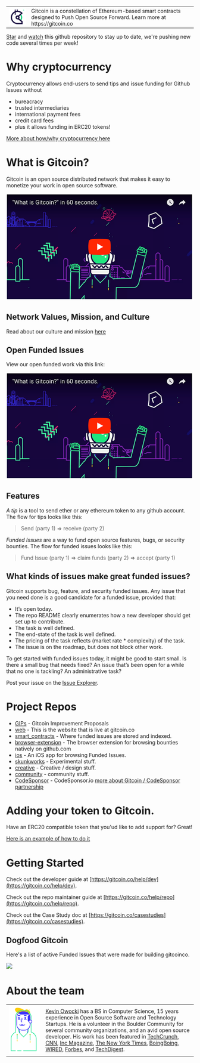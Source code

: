 <table>
<td width=100>
<img src='img/helmet.png'/>
</td>
<td width=800>
Gitcoin is a constellation of Ethereum-based smart contracts designed to Push Open Source Forward. Learn more at https://gitcoin.co
</td>
</table>

[Star](https://github.com/gitcoinco/gitcoinco/stargazers) and [watch](https://github.com/gitcoinco/gitcoinco/watchers) this github repository to stay up to date, we're pushing new code several times per week!

# Why cryptocurrency

Cryptocurrency allows end-users to send tips and issue funding for Github Issues without

* bureacracy
* trusted intermediaries
* international payment fees
* credit card fees
* plus it allows funding in ERC20 tokens!

[More about how/why cryptocurrency here](https://github.com/gitcoinco/gitcoinco/issues/4)

# What is Gitcoin?

Gitcoin is an open source distributed network that makes it easy to monetize your work in open source software.

<a href="https://www.youtube.com/watch?v=DJartWzDn0E">
    <img src="img/youtube.png">
</a>

## Network Values, Mission, and Culture

Read about our culture and mission [here](https://github.com/gitcoinco/gitcoinco/issues/6 )

## Open Funded Issues

View our open funded work via this link:

<a href="https://gitcoin.co/explorer?q=gitcoinco">
    <img src="img/youtube.png">
</a>

## Features

_A tip_ is a tool to send ether or any ethereum token to any github account. The flow for tips looks like this:

> Send (party 1) => receive (party 2)

_Funded Issues_ are a way to fund open source features, bugs, or security bounties. The flow for funded issues looks like this:

> Fund Issue (party 1) => claim funds (party 2) => accept (party 1)

## What kinds of issues make great funded issues?

Gitcoin supports bug, feature, and security funded issues.  Any issue that you need done is a good candidate for a funded issue, provided that:

* It’s open today.
* The repo README clearly enumerates how a new developer should get set up to contribute.
* The task is well defined.
* The end-state of the task is well defined.
* The pricing of the task reflects (market rate * complexity) of the task.
* The issue is on the roadmap, but does not block other work.

To get started with funded issues today, it might be good to start small.  Is there a small bug that needs fixed?  An issue that’s been open for a while that no one is tackling?  An administrative task?

Post your issue on the [Issue Explorer](https://gitcoin.co/explorer).

# Project Repos

* [GIPs](https://github.com/gitcoinco/GIPs) - Gitcoin Improvement Proposals
* [web](https://github.com/gitcoinco/web) - This is the website that is live at gitcoin.co
* [smart_contracts](https://github.com/gitcoinco/smart_contracts) - Where funded issues are stored and indexed.
* [browser-extension](https://github.com/gitcoinco/browser-extension) - The browser extension for browsing bounties natively on github.com
* [ios](https://github.com/gitcoinco/ios) - An iOS app for browsing Funded Issues.
* [skunkworks](https://github.com/gitcoinco/skunkworks) - Experimental stuff.
* [creative](https://github.com/gitcoinco/creative) - Creative / design stuff.
* [community](https://github.com/gitcoinco/community) - community stuff.
* [CodeSponsor](https://github.com/codesponsor/codesponsor) - CodeSponsor.io [more about Gitcoin / CodeSponsor partnership](https://medium.com/gitcoin/code-sponsor-gitcoin-oss-sustainability-5684c4adf4b4)



# Adding your token to Gitcoin.

Have an ERC20 compatible token that you'ud like to add support for?  Great!

[Here is an example of how to do it](https://github.com/gitcoinco/web/pull/155)


# Getting Started

Check out the developer guide at [https://gitcoin.co/help/dev](https://gitcoin.co/help/dev).

Check out the repo maintainer guide at [https://gitcoin.co/help/repo](https://gitcoin.co/help/repo).

Check out the Case Study doc at [https://gitcoin.co/casestudies](https://gitcoin.co/casestudies).

## Dogfood Gitcoin

Here's a list of active Funded Issues that were made for building gitcoinco.

<a href="https://gitcoin.co/explorer/?q=https://github.com/gitcoinco/web">
    <img src='https://gitcoin.co/funding/embed?repo=https://github.com/gitcoinco'>
</a>


# About the team

<table>
<td width=200>
<img src="img/guy.png">
</td>
<td width=800>
<a href="https://twitter.com/owocki">Kevin Owocki</a> has a BS in Computer Science, 15 years experience in Open Source Software and Technology Startups. He is a volunteer in the Boulder Community for several community organizations, and an avid open source developer. His work has been featured in <a href="http://techcrunch.com/2011/02/10/group-dating-startup-ignighter-raises-3-million/" >TechCrunch</a>, <a href="http://www.cnn.com/2011/BUSINESS/03/29/india.online.matchmaking/" >CNN</a>, <a href="http://www.inc.com/30under30/2011/profile-adam-sachs-kevin-owocki-and-dan-osit-founders-ignighter.html" >Inc Magazine</a>, <a href="http://www.nytimes.com/2011/02/20/business/20ignite.html?_r=4&amp;amp;pagewanted=1&amp;amp;ref=business"  >The New York Times</a>, <a href="http://boingboing.net/2011/09/24/tosamend-turn-all-online-i-agree-buttons-into-negotiations.html" >BoingBoing</a>, <a href="http://www.wired.com/2015/12/kevin-owocki-adblock-to-bitcoin/"  >WIRED</a>, <a href="https://www.forbes.com/sites/amycastor/2017/08/31/toothpick-takes-top-prize-in-silicon-beach-ethereum-hackathon/#6bf23b7452ad" >Forbes</a>, and <a href="http://www.techdigest.tv/2007/08/super_mario_get_1.html" >TechDigest</a>.
</td>
</table>
